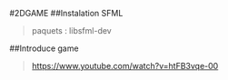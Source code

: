 #2DGAME
##Instalation SFML
> paquets : libsfml-dev

##Introduce game
> https://www.youtube.com/watch?v=htFB3vqe-00
